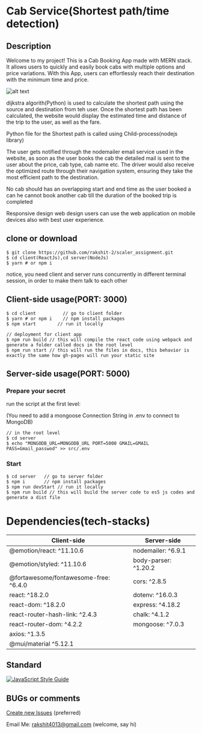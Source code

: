 # Cab Service(Shortest path/time detection)

## Description
Welcome to my project! This is a Cab Booking App made with MERN stack. It allows users to quickly and easily book cabs with multiple options and price variations. With this App, users can effortlessly reach their destination with the minimum time and price.


![alt text](https://github.com/rakshit-2/scaler_assignment/ss1.png?raw=true)

dijkstra algorith(Python) is used to calculate the shortest path using the source and destination from teh user. Once the shortest path has been calculated, the website would display the estimated time and distance of the trip to the user, as well as the fare.

Python file for the Shortest path is called using Child-process(nodejs library)

The user gets notified through the nodemailer email service used in the website, as soon as the user books the cab the detailed mail is sent to the user about the price, cab type, cab name etc. The driver would also receive the optimized route through their navigation system, ensuring they take the most efficient path to the destination.

No cab should has an overlapping start and end time as the user booked a can he cannot book another cab till the duration of the booked trip is completed

Responsive design web design users can use the  web application on mobile devices also with best user experience.


## clone or download
```terminal
$ git clone https://github.com/rakshit-2/scaler_assignment.git
$ cd client(ReactJs),cd server(NodeJs)
$ yarn # or npm i
```

notice, you need client and server runs concurrently in different terminal session, in order to make them talk to each other

## Client-side usage(PORT: 3000)
```terminal
$ cd client          // go to client folder
$ yarn # or npm i    // npm install packages
$ npm start        // run it locally

// deployment for client app
$ npm run build // this will compile the react code using webpack and generate a folder called docs in the root level
$ npm run start // this will run the files in docs, this behavior is exactly the same how gh-pages will run your static site
```


## Server-side usage(PORT: 5000)

### Prepare your secret

run the script at the first level:

(You need to add a mongoose Connection String in .env to connect to MongoDB)

```terminal
// in the root level
$ cd server
$ echo "MONGODB_URL=MONGODB_URL PORT=5000 GMAIL=GMAIL PASS=Gmail_passwod" >> src/.env
```

### Start

```terminal
$ cd server   // go to server folder
$ npm i       // npm install packages
$ npm run devStart // run it locally
$ npm run build // this will build the server code to es5 js codes and generate a dist file
```


# Dependencies(tech-stacks)
Client-side | Server-side
--- | ---
@emotion/react: ^11.10.6 | nodemailer: ^6.9.1
@emotion/styled: ^11.10.6|body-parser: ^1.20.2
@fortawesome/fontawesome-free: ^6.4.0 | cors: ^2.8.5
react: ^18.2.0 | dotenv: ^16.0.3
react-dom: ^18.2.0 | express: ^4.18.2
react-router-hash-link: ^2.4.3 | chalk: ^4.1.2
react-router-dom: ^4.2.2 | mongoose: ^7.0.3
axios: ^1.3.5 | 
@mui/material ^5.12.1 |

## Standard

[![JavaScript Style Guide](https://cdn.rawgit.com/standard/standard/master/badge.svg)](https://github.com/standard/standard)

## BUGs or comments

[Create new Issues](https://github.com/rakshit-2/scaler_assignment.git) (preferred)

Email Me: rakshit4013@gmail.com (welcome, say hi)